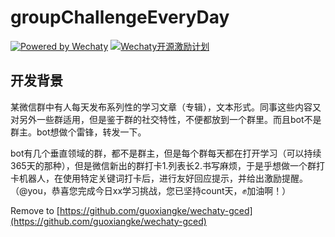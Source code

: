 # groupChallengeEveryDay

[![Powered by Wechaty](https://img.shields.io/badge/Powered%20By-Wechaty-green.svg)](https://github.com/chatie/wechaty)
[![Wechaty开源激励计划](https://img.shields.io/badge/Wechaty-开源激励计划-green.svg)](https://github.com/juzibot/Welcome/wiki/Everything-about-Wechaty)

## 开发背景

某微信群中有人每天发布系列性的学习文章（专辑），文本形式。同事这些内容又对另外一些群适用，但是鉴于群的社交特性，不便都放到一个群里。而且bot不是群主。bot想做个雷锋，转发一下。

bot有几个垂直领域的群，都不是群主，但是每个群每天都在打开学习（可以持续365天的那种），但是微信新出的群打卡1.列表长2.书写麻烦，于是乎想做一个群打卡机器人，在使用特定关键词打卡后，进行友好回应提示，并给出激励提醒。（@you，恭喜您完成今日xx学习挑战，您已坚持count天，✊加油啊！）

Remove to [https://github.com/guoxiangke/wechaty-gced](https://github.com/guoxiangke/wechaty-gced)
